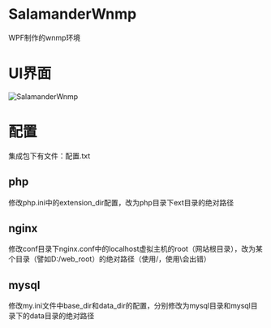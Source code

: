 # SalamanderWnmp
WPF制作的wnmp环境
# UI界面

![SalamanderWnmp](https://cloud.githubusercontent.com/assets/16663435/19766037/36fbe8fa-9c7e-11e6-92b1-d4537ca1cc0c.jpg)


# 配置

集成包下有文件：配置.txt
## php
修改php.ini中的extension_dir配置，改为php目录下ext目录的绝对路径

## nginx

修改conf目录下nginx.conf中的localhost虚拟主机的root（网站根目录），改为某个目录（譬如D:/web_root）的绝对路径（使用/，使用\会出错）

## mysql

修改my.ini文件中base_dir和data_dir的配置，分别修改为mysql目录和mysql目录下的data目录的绝对路径




